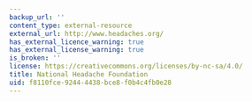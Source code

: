 ```yaml
---
backup_url: ''
content_type: external-resource
external_url: http://www.headaches.org/
has_external_licence_warning: true
has_external_license_warning: true
is_broken: ''
license: https://creativecommons.org/licenses/by-nc-sa/4.0/
title: National Headache Foundation
uid: f8110fce-9244-4438-bce8-f0b4c4fb0e28
---
```

